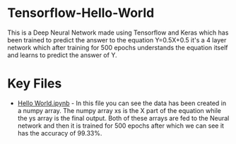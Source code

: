 # Tensorflow-Hello-World
This is a Deep Neural Network made using Tensorflow and Keras which has been trained to predict the answer to the equation Y=0.5X+0.5 it's a 4 layer network which after training for 500 epochs understands the equation itself and learns to predict the answer of Y.

# Key Files
* [Hello World.ipynb](https://github.com/Moddy2024/Tensorflow-Hello-World/blob/main/Hello%20World.ipynb) - In this file you can see the data has been created in a numpy array. The numpy array xs is the X part of the equation while the ys array is the final output. Both of these arrays are fed to the Neural network and then it is trained for 500 epochs after which we can see it has the accuracy of 99.33%.
